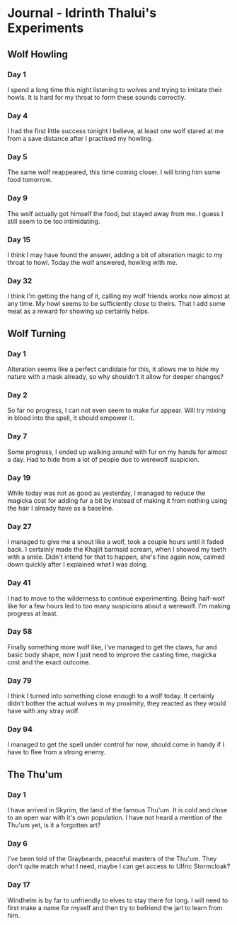 # Journal - Idrinth Thalui's Experiments
## Wolf Howling
### Day 1
I spend a long time this night listening to wolves and trying to imitate their howls. It is hard for my throat to form these sounds correctly.
### Day 4
I had the first little success tonight I believe, at least one wolf stared at me from a save distance after I practised my howling.
### Day 5
The same wolf reappeared, this time coming closer. I will bring him some food tomorrow.
### Day 9
The wolf actually got himself the food, but stayed away from me. I guess I still seem to be too intimidating.
### Day 15
I think I may have found the answer, adding a bit of alteration magic to my throat to howl. Today the wolf answered, howling with me.
### Day 32
I think I'm getting the hang of it, calling my wolf friends works now almost at any time. My howl seems to be sufficiently close to theirs. That I add some meat as a reward for showing up certainly helps.
## Wolf Turning
### Day 1
Alteration seems like a perfect candidate for this, it allows me to hide my nature with  a mask already, so why shouldn't it allow for deeper changes?
### Day 2
So far no progress, I can not even seem to make fur appear. Will try mixing in blood into the spell, it should empower it.
### Day 7
Some progress, I ended up walking around with fur on my hands for almost a day. Had to hide from a lot of people due to werewolf suspicion.
### Day 19
While today was not as good as yesterday, I managed to reduce the magicka cost for adding fur a bit by instead of making it from nothing using the hair I already have as a baseline.
### Day 27
I managed to give me a snout like a wolf, took a couple hours until it faded back. I certainly made the Khajiit barmaid scream, when I showed my teeth with a smile. Didn't intend for that to happen, she's fine again now, calmed down quickly after I explained what I was doing.
### Day 41
I had to move to the wilderness to continue experimenting. Being half-wolf like for a few hours led to too many suspicions about a werewolf. I'm making progress at least.
### Day 58
Finally something more wolf like, I've managed to get the claws, fur and basic body shape, now I just need to improve the casting time, magicka cost and the exact outcome.
### Day 79
I think I turned into something close enough to a wolf today. It certainly didn't bother the actual wolves in my proximity, they reacted as they would have with any stray wolf.
### Day 94
I managed to get the spell under control for now, should come in handy if I have to flee from a strong enemy.
## The Thu'um
### Day 1
I have arrived in Skyrim, the land of the famous Thu'um. It is cold and close to an open war with it's own population. I have not heard a mention of the Thu'um yet, is it a forgotten art?
### Day 6
I've been told of the Graybeards, peaceful masters of the Thu'um. They don't quite match what I need, maybe I can get access to Ulfric Stormcloak?
### Day 17
Windhelm is by far to unfriendly to elves to stay there for long. I will need to first make a name for myself and then try to befriend the jarl to learn from him.
